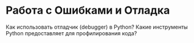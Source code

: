 # Работа с Ошибками и Отладка


Как использовать отладчик (debugger) в Python?
Какие инструменты Python предоставляет для профилирования кода?